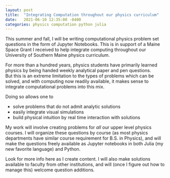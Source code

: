 ```yaml
---
layout: post
title:  "Integrating Computation throughout our physics curriculum"
date:   2021-06-10 12:35:00 -0400
categories: physics computation python julia
---
```

This summer and fall, I will be writing computational physics problem set questions in the form of Jupyter Notebooks. 
This is in support of a Maine Space Grant I received to help integrate computing throughout our University of Southern Maine 
physics curriculum. 

For more than a hundred years, physics students have primarily learned physics by being handed weekly analytical paper and pen questions.  
But this is an extreme limitation to the types of problems which can be solved, and with computing now readily available, it makes sense to integrate computational problems into this mix. 

Doing so allows one to

* solve problems that do not admit analytic solutions
* easily integrate visual simulations 
* build physical intuition by real time interaction with solutions
	
My work will involve creating problems for *all* our upper level physics courses. I will organize these 
questions by course (as most physics departments have similar course requirement for B.S. in Physics), and
will make the questions freely available as Jupyter notebooks in both Julia (my new favorite language) and Python.

Look for more info here as I create content. I will also make solutions available to faculty from other institutions,
and will (once I figure out how to manage this) welcome question additions. 